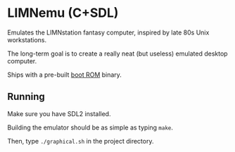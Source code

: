 # LIMNemu (C+SDL)

Emulates the LIMNstation fantasy computer, inspired by late 80s Unix workstations.

The long-term goal is to create a really neat (but useless) emulated desktop computer.

Ships with a pre-built [boot ROM](https://github.com/limnarch/a3x) binary.

## Running

Make sure you have SDL2 installed.

Building the emulator should be as simple as typing `make`.

Then, type `./graphical.sh` in the project directory.